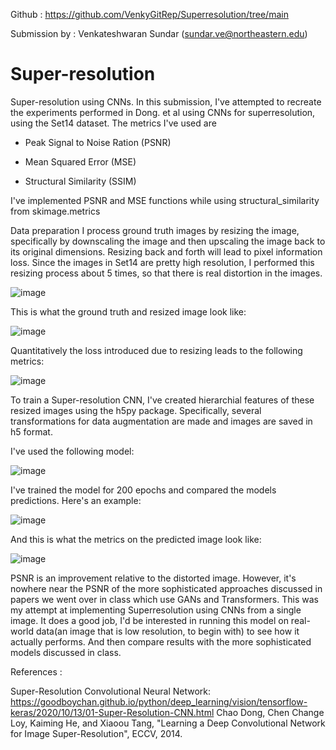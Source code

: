 Github : https://github.com/VenkyGitRep/Superresolution/tree/main

Submission by : Venkateshwaran Sundar (sundar.ve@northeastern.edu)


# Super-resolution
Super-resolution using CNNs. In this submission, I've attempted to recreate the experiments performed in Dong. et al using CNNs for superresolution, using the Set14 dataset.
The metrics I've used are

  * Peak Signal to Noise Ration (PSNR)
  
  * Mean Squared Error (MSE)
  
  * Structural Similarity (SSIM)

I've implemented PSNR and MSE functions while using structural_similarity from skimage.metrics

Data preparation
I process ground truth images by resizing the image, specifically by downscaling the image and then upscaling the image back to its original dimensions. Resizing back and forth will lead to pixel information loss. Since the images in Set14 are pretty high resolution, I performed this resizing process about 5 times, so that there is real distortion in the images.

![image](https://github.com/VenkyGitRep/Superresolution/assets/106343437/582c1753-8570-4356-a208-1ab5e201dacd)

This is what the ground truth and resized image look like:

![image](https://github.com/VenkyGitRep/Superresolution/assets/106343437/4caffad5-914a-4ba1-aaef-76a624cd42c2)

Quantitatively the loss introduced due to resizing leads to the following metrics:

![image](https://github.com/VenkyGitRep/Superresolution/assets/106343437/78498a52-20c9-49ea-ad2c-80a6481c85d5)

To train a Super-resolution CNN, I've created hierarchial features of these resized images using the h5py package. Specifically, several transformations for data augmentation are made and images are saved in h5 format.

I've used the following model:

![image](https://github.com/VenkyGitRep/Superresolution/assets/106343437/dea5f81e-9f0d-4954-acb8-d4df7895bb30)

I've trained the model for 200 epochs and compared the models predictions. Here's an example:

![image](https://github.com/VenkyGitRep/Superresolution/assets/106343437/ce278449-718c-4ba1-a208-6e8cf63af86b)

And this is what the metrics on the predicted image look like:

![image](https://github.com/VenkyGitRep/Superresolution/assets/106343437/6e71ea12-14ae-4cd0-8908-4c53443bf571)

PSNR is an improvement relative to the distorted image. However, it's nowhere near the PSNR of the more sophisticated approaches discussed in papers we went over in class which use GANs and Transformers. This was my attempt at implementing Superresolution using CNNs from a single image. It does a good job, I'd be interested in running this model on real-world data(an image that is low resolution, to begin with) to see how it actually performs. And then compare results with the more sophisticated models discussed in class.

References :

Super-Resolution Convolutional Neural Network: https://goodboychan.github.io/python/deep_learning/vision/tensorflow-keras/2020/10/13/01-Super-Resolution-CNN.html
Chao Dong, Chen Change Loy, Kaiming He, and Xiaoou Tang, "Learning a Deep Convolutional Network for Image Super-Resolution", ECCV, 2014.










